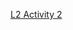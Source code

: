 [L2 Activity 2](https://docs.google.com/document/d/1G7uAXSnhYdV9w-5ZYGtm344eBWuIHS8D/edit?usp=sharing&ouid=114516737190934060459&rtpof=true&sd=true)
